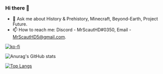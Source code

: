 ### Hi there 👋
- 💬 Ask me about History & Prehistory, Minecraft, Beyond-Earth, Project Future.
- 📫 How to reach me: Discord - MrScautHD#0350, Email - MrScautHD5@gmail.com.

[![ko-fi](https://ko-fi.com/img/githubbutton_sm.svg)](https://ko-fi.com/Q5Q6K0XC0)

<!---
MrScautHD/MrScautHD is a ✨ special ✨ repository because its `README.md` (this file) appears on your GitHub profile.
You can click the Preview link to take a look at your changes.
--->

![Anurag's GitHub stats](https://github-readme-stats.vercel.app/api?username=MrScautHD&show_icons=true&theme=dark)

[![Top Langs](https://github-readme-stats.vercel.app/api/top-langs/?username=MrScautHD&theme=dark&show_icons=true)](https://github.com/anuraghazra/github-readme-stats)
